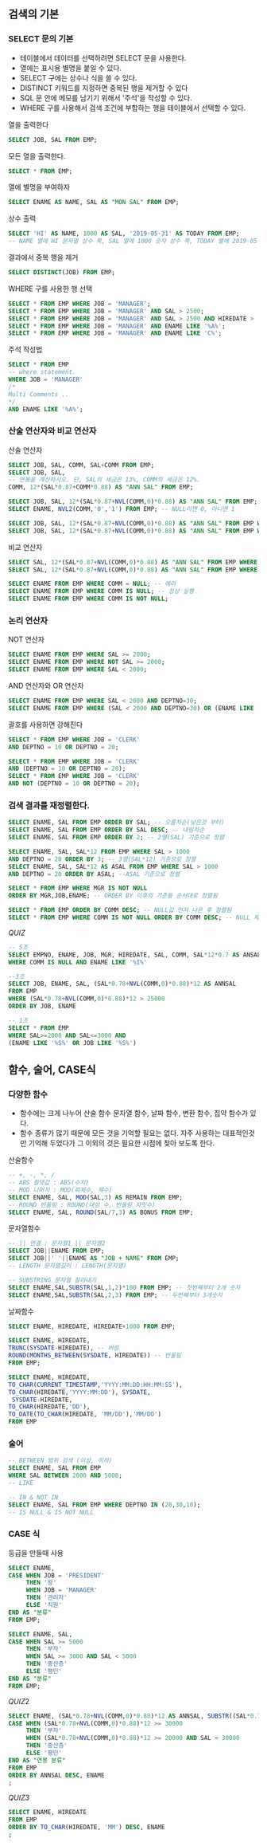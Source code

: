 ## 검색의 기본

### SELECT 문의 기본

- 테이블에서 데이터를 선택하려면 SELECT 문을 사용한다.
- 열에는 표시용 별명을 붙일 수 있다.
- SELECT 구에는 상수나 식을 쓸 수 있다.
- DISTINCT 키워드를 지정하면 중복된 행을 제거할 수 있다
- SQL 문 안에 메모를 남기기 위해서 '주석'을 작성할 수 있다.
- WHERE 구를 사용해서 검색 조건에 부합하는 행을 테이블에서 선택할 수 있다.

열을 출력한다

``` SQL
SELECT JOB, SAL FROM EMP;
```

모든 열을 출력한다.

``` SQL
SELECT * FROM EMP;
```

열에 별명을 부여하자

```SQL
SELECT ENAME AS NAME, SAL AS "MON SAL" FROM EMP; 
```

상수 출력

```SQL
SELECT 'HI' AS NAME, 1000 AS SAL, '2019-05-31' AS TODAY FROM EMP;
-- NAME 열에 HI 문자열 상수 쭉, SAL 열에 1000 숫자 상수 쭉, TODAY 열에 2019-05-31 날짜 상수 쭉 있는 테이블 출력
```

결과에서 중복 행을 제거

``` SQL
SELECT DISTINCT(JOB) FROM EMP;
```

WHERE 구를 사용한 행 선택

``` SQL
SELECT * FROM EMP WHERE JOB = 'MANAGER';
SELECT * FROM EMP WHERE JOB = 'MANAGER' AND SAL > 2500;
SELECT * FROM EMP WHERE JOB = 'MANAGER' AND SAL > 2500 AND HIREDATE > '04/15/1981';
SELECT * FROM EMP WHERE JOB = 'MANAGER' AND ENAME LIKE '%A%';
SELECT * FROM EMP WHERE JOB = 'MANAGER' AND ENAME LIKE 'C%';
```

주석 작성법

```SQL
SELECT * FROM EMP 
-- where statement.
WHERE JOB = 'MANAGER' 
/*
Multi Comments ..
*/
AND ENAME LIKE '%A%';
```

### 산술 연산자와 비교 연산자

산술 연산자

``` SQL
SELECT JOB, SAL, COMM, SAL+COMM FROM EMP;
SELECT JOB, SAL, 
-- 연봉을 계산하시오. 단, SAL의 세금은 13%, COMM의 세금은 12%.
COMM, 12*(SAL*0.87+COMM*0.88) AS "ANN SAL" FROM EMP;

SELECT JOB, SAL, 12*(SAL*0.87+NVL(COMM,0)*0.88) AS "ANN SAL" FROM EMP; -- NVL 활용하기. NULL 주의
SELECT ENAME, NVL2(COMM,'0','1') FROM EMP; -- NULL이면 0, 아니면 1

SELECT JOB, SAL, 12*(SAL*0.87+NVL(COMM,0)*0.88) AS "ANN SAL" FROM EMP WHERE "ANN SAL" > 30000; -- 에러
SELECT JOB, SAL, 12*(SAL*0.87+NVL(COMM,0)*0.88) AS "ANN SAL" FROM EMP WHERE 12*(SAL*0.87+NVL(COMM,0)*0.88) > 30000; -- 정상 실행
```

비교 연산자

``` SQL
SELECT SAL, 12*(SAL*0.87+NVL(COMM,0)*0.88) AS "ANN SAL" FROM EMP WHERE 12*(SAL*0.87+NVL(COMM,0)*0.88) = 31320;
SELECT SAL, 12*(SAL*0.87+NVL(COMM,0)*0.88) AS "ANN SAL" FROM EMP WHERE 12*(SAL*0.87+NVL(COMM,0)*0.88) <> 31320; -- <>와 != 는 같은 의미

SELECT ENAME FROM EMP WHERE COMM = NULL; -- 에러
SELECT ENAME FROM EMP WHERE COMM IS NULL; -- 정상 실행
SELECT ENAME FROM EMP WHERE COMM IS NOT NULL;
```

### 논리 연산자

NOT 연산자

``` SQL
SELECT ENAME FROM EMP WHERE SAL >= 2000;
SELECT ENAME FROM EMP WHERE NOT SAL >= 2000;
SELECT ENAME FROM EMP WHERE SAL < 2000;
```

AND 연산자와 OR 연산자

```SQL
SELECT ENAME FROM EMP WHERE SAL < 2000 AND DEPTNO=30;
SELECT ENAME FROM EMP WHERE (SAL < 2000 AND DEPTNO=30) OR (ENAME LIKE '%E%'); -- 연산 순서는 앞에서부터
```

괄호를 사용하면 강해진다

```SQL
SELECT * FROM EMP WHERE JOB = 'CLERK'
AND DEPTNO = 10 OR DEPTNO = 20;

SELECT * FROM EMP WHERE JOB = 'CLERK'
AND (DEPTNO = 10 OR DEPTNO = 20);
SELECT * FROM EMP WHERE JOB = 'CLERK'
AND NOT (DEPTNO = 10 OR DEPTNO = 20);
```

### 검색 결과를 재정렬한다.

``` sql
SELECT ENAME, SAL FROM EMP ORDER BY SAL; -- 오름차순(낮은것 부터) 
SELECT ENAME, SAL FROM EMP ORDER BY SAL DESC; -- 내림차순
SELECT ENAME, SAL FROM EMP ORDER BY 2; -- 2열(SAL) 기준으로 정렬

SELECT ENAME, SAL, SAL*12 FROM EMP WHERE SAL > 1000
AND DEPTNO = 20 ORDER BY 3; -- 3열(SAL*12) 기준으로 정렬
SELECT ENAME, SAL, SAL*12 AS ASAL FROM EMP WHERE SAL > 1000
AND DEPTNO = 20 ORDER BY ASAL; --ASAL 기준으로 정렬

SELECT * FROM EMP WHERE MGR IS NOT NULL 
ORDER BY MGR,JOB,ENAME; -- ORDER BY 이후의 기준들 순서대로 정렬됨

SELECT * FROM EMP ORDER BY COMM DESC; -- NULL값 먼저 나온 후 정렬됨
SELECT * FROM EMP WHERE COMM IS NOT NULL ORDER BY COMM DESC; -- NULL 제외 한 후 정렬
```

*QUIZ*

```SQL
-- 5조
SELECT EMPNO, ENAME, JOB, MGR, HIREDATE, SAL, COMM, SAL*12*0.7 AS ANSAL, DEPTNO FROM EMP
WHERE COMM IS NULL AND ENAME LIKE '%I%'

--3조
SELECT JOB, ENAME, SAL, (SAL*0.78+NVL(COMM,0)*0.88)*12 AS ANNSAL
FROM EMP
WHERE (SAL*0.78+NVL(COMM,0)*0.88)*12 > 25000
ORDER BY JOB, ENAME

-- 1조
SELECT * FROM EMP
WHERE SAL>=2000 AND SAL<=3000 AND 
(ENAME LIKE '%S%' OR JOB LIKE '%S%')
```

## 함수, 술어, CASE식

### 다양한 함수

- 함수에는 크게 나누어 산술 함수 문자열 함수, 날짜 함수, 변환 함수, 집약 함수가 있다. 
- 함수 종류가 많기 때문에 모든 것을 기억할 필요는 없다. 자주 사용하는 대표적인것만 기억해 두었다가 그 이외의 것은 필요한 시점에 찾아 보도록 한다.

산술함수

```SQL
-- +, -, *, /
-- ABS 절댓값 : ABS(수치)
-- MOD 나머지 : MOD(피제수, 제수)
SELECT ENAME, SAL, MOD(SAL,3) AS REMAIN FROM EMP;
-- ROUND 반올림 : ROUND(대상 수, 반올림 자릿수)
SELECT ENAME, SAL, ROUND(SAL/7,3) AS BONUS FROM EMP;
```

문자열함수

```SQL
-- || 연결 : 문자열1 || 문자열2
SELECT JOB||ENAME FROM EMP;
SELECT JOB||' '||ENAME AS "JOB + NAME" FROM EMP;
-- LENGTH 문자열길이 : LENGTH(문자열)

-- SUBSTRING 문자열 잘라내기
SELECT ENAME,SAL,SUBSTR(SAL,1,2)*100 FROM EMP; -- 첫번째부터 2개 숫자
SELECT ENAME,SAL,SUBSTR(SAL,2,3) FROM EMP; -- 두번째부터 3개숫자

```

날짜함수

```SQL
SELECT ENAME, HIREDATE, HIREDATE+1000 FROM EMP;

SELECT ENAME, HIREDATE,
TRUNC(SYSDATE-HIREDATE), -- 버림
ROUND(MONTHS_BETWEEN(SYSDATE, HIREDATE)) -- 반올림
FROM EMP;

SELECT ENAME, HIREDATE, 
TO_CHAR(CURRENT_TIMESTAMP,'YYYY:MM:DD:HH:MM:SS'), 
TO_CHAR(HIREDATE,'YYYY:MM:DD'), SYSDATE,
 SYSDATE-HIREDATE, 
TO_CHAR(HIREDATE,'DD'),
TO_DATE(TO_CHAR(HIREDATE, 'MM/DD'),'MM/DD')
FROM EMP
```

### 술어

```SQL
-- BETWEEN 범위 검색 (이상, 이하)
SELECT ENAME, SAL FROM EMP
WHERE SAL BETWEEN 2000 AND 5000; 
-- LIKE

-- IN & NOT IN
SELECT ENAME, SAL FROM EMP WHERE DEPTNO IN (20,30,10);
-- IS NULL & IS NOT NULL

```

### CASE 식

등급을 만들때 사용

```SQL
SELECT ENAME,
CASE WHEN JOB = 'PRESIDENT'
     THEN '왕'
     WHEN JOB = 'MANAGER'
     THEN '관리자'
     ELSE '직원'
END AS "분류"
FROM EMP;

SELECT ENAME, SAL,
CASE WHEN SAL >= 5000
     THEN '부자'
     WHEN SAL >= 3000 AND SAL < 5000
     THEN '중산층'
     ELSE '평민'
END AS "분류"
FROM EMP;
```

*QUIZ*2

```SQL
SELECT ENAME, (SAL*0.78+NVL(COMM,0)*0.88)*12 AS ANNSAL, SUBSTR((SAL*0.78+NVL(COMM,0)*0.88)*12,1,3)*100 AS "REAL ANNSAL", 
CASE WHEN (SAL*0.78+NVL(COMM,0)*0.88)*12 >= 30000
     THEN '부자'
     WHEN (SAL*0.78+NVL(COMM,0)*0.88)*12 >= 20000 AND SAL < 30000
     THEN '중산층'
     ELSE '평민'
END AS "연봉 분류"
FROM EMP
ORDER BY ANNSAL DESC, ENAME
;
```

*QUIZ3*

```sql
SELECT ENAME, HIREDATE
FROM EMP
ORDER BY TO_CHAR(HIREDATE, 'MM') DESC, ENAME
;
```

